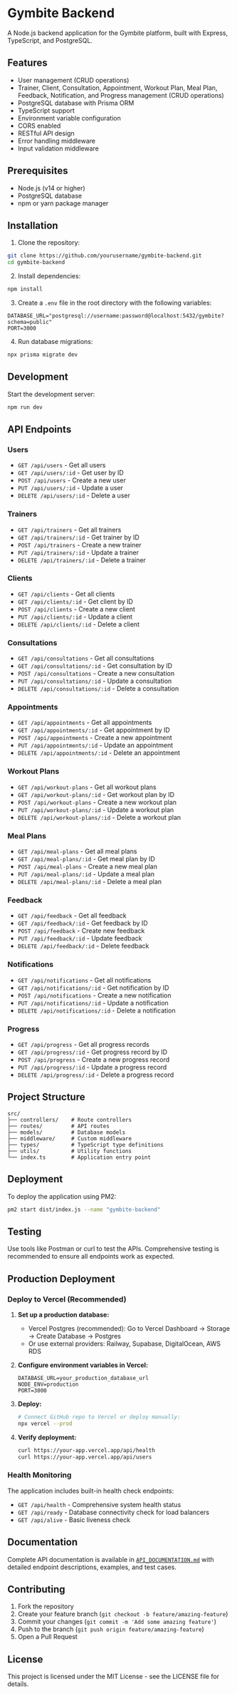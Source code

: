 # Gymbite Backend

A Node.js backend application for the Gymbite platform, built with Express, TypeScript, and PostgreSQL.

## Features

- User management (CRUD operations)
- Trainer, Client, Consultation, Appointment, Workout Plan, Meal Plan, Feedback, Notification, and Progress management (CRUD operations)
- PostgreSQL database with Prisma ORM
- TypeScript support
- Environment variable configuration
- CORS enabled
- RESTful API design
- Error handling middleware
- Input validation middleware

## Prerequisites

- Node.js (v14 or higher)
- PostgreSQL database
- npm or yarn package manager

## Installation

1. Clone the repository:
```bash
git clone https://github.com/yourusername/gymbite-backend.git
cd gymbite-backend
```

2. Install dependencies:
```bash
npm install
```

3. Create a `.env` file in the root directory with the following variables:
```env
DATABASE_URL="postgresql://username:password@localhost:5432/gymbite?schema=public"
PORT=3000
```

4. Run database migrations:
```bash
npx prisma migrate dev
```

## Development

Start the development server:
```bash
npm run dev
```

## API Endpoints

### Users

- `GET /api/users` - Get all users
- `GET /api/users/:id` - Get user by ID
- `POST /api/users` - Create a new user
- `PUT /api/users/:id` - Update a user
- `DELETE /api/users/:id` - Delete a user

### Trainers

- `GET /api/trainers` - Get all trainers
- `GET /api/trainers/:id` - Get trainer by ID
- `POST /api/trainers` - Create a new trainer
- `PUT /api/trainers/:id` - Update a trainer
- `DELETE /api/trainers/:id` - Delete a trainer

### Clients

- `GET /api/clients` - Get all clients
- `GET /api/clients/:id` - Get client by ID
- `POST /api/clients` - Create a new client
- `PUT /api/clients/:id` - Update a client
- `DELETE /api/clients/:id` - Delete a client

### Consultations

- `GET /api/consultations` - Get all consultations
- `GET /api/consultations/:id` - Get consultation by ID
- `POST /api/consultations` - Create a new consultation
- `PUT /api/consultations/:id` - Update a consultation
- `DELETE /api/consultations/:id` - Delete a consultation

### Appointments

- `GET /api/appointments` - Get all appointments
- `GET /api/appointments/:id` - Get appointment by ID
- `POST /api/appointments` - Create a new appointment
- `PUT /api/appointments/:id` - Update an appointment
- `DELETE /api/appointments/:id` - Delete an appointment

### Workout Plans

- `GET /api/workout-plans` - Get all workout plans
- `GET /api/workout-plans/:id` - Get workout plan by ID
- `POST /api/workout-plans` - Create a new workout plan
- `PUT /api/workout-plans/:id` - Update a workout plan
- `DELETE /api/workout-plans/:id` - Delete a workout plan

### Meal Plans

- `GET /api/meal-plans` - Get all meal plans
- `GET /api/meal-plans/:id` - Get meal plan by ID
- `POST /api/meal-plans` - Create a new meal plan
- `PUT /api/meal-plans/:id` - Update a meal plan
- `DELETE /api/meal-plans/:id` - Delete a meal plan

### Feedback

- `GET /api/feedback` - Get all feedback
- `GET /api/feedback/:id` - Get feedback by ID
- `POST /api/feedback` - Create new feedback
- `PUT /api/feedback/:id` - Update feedback
- `DELETE /api/feedback/:id` - Delete feedback

### Notifications

- `GET /api/notifications` - Get all notifications
- `GET /api/notifications/:id` - Get notification by ID
- `POST /api/notifications` - Create a new notification
- `PUT /api/notifications/:id` - Update a notification
- `DELETE /api/notifications/:id` - Delete a notification

### Progress

- `GET /api/progress` - Get all progress records
- `GET /api/progress/:id` - Get progress record by ID
- `POST /api/progress` - Create a new progress record
- `PUT /api/progress/:id` - Update a progress record
- `DELETE /api/progress/:id` - Delete a progress record

## Project Structure

```
src/
├── controllers/    # Route controllers
├── routes/         # API routes
├── models/         # Database models
├── middleware/     # Custom middleware
├── types/          # TypeScript type definitions
├── utils/          # Utility functions
└── index.ts        # Application entry point
```

## Deployment

To deploy the application using PM2:
```bash
pm2 start dist/index.js --name "gymbite-backend"
```

## Testing

Use tools like Postman or curl to test the APIs. Comprehensive testing is recommended to ensure all endpoints work as expected.

## Production Deployment

### Deploy to Vercel (Recommended)

1. **Set up a production database:**
   - Vercel Postgres (recommended): Go to Vercel Dashboard → Storage → Create Database → Postgres
   - Or use external providers: Railway, Supabase, DigitalOcean, AWS RDS

2. **Configure environment variables in Vercel:**
   ```env
   DATABASE_URL=your_production_database_url
   NODE_ENV=production
   PORT=3000
   ```

3. **Deploy:**
   ```bash
   # Connect GitHub repo to Vercel or deploy manually:
   npx vercel --prod
   ```

4. **Verify deployment:**
   ```bash
   curl https://your-app.vercel.app/api/health
   curl https://your-app.vercel.app/api/users
   ```

### Health Monitoring

The application includes built-in health check endpoints:
- `GET /api/health` - Comprehensive system health status
- `GET /api/ready` - Database connectivity check for load balancers
- `GET /api/alive` - Basic liveness check

## Documentation

Complete API documentation is available in [`API_DOCUMENTATION.md`](./API_DOCUMENTATION.md) with detailed endpoint descriptions, examples, and test cases.

## Contributing

1. Fork the repository
2. Create your feature branch (`git checkout -b feature/amazing-feature`)
3. Commit your changes (`git commit -m 'Add some amazing feature'`)
4. Push to the branch (`git push origin feature/amazing-feature`)
5. Open a Pull Request

## License

This project is licensed under the MIT License - see the LICENSE file for details.